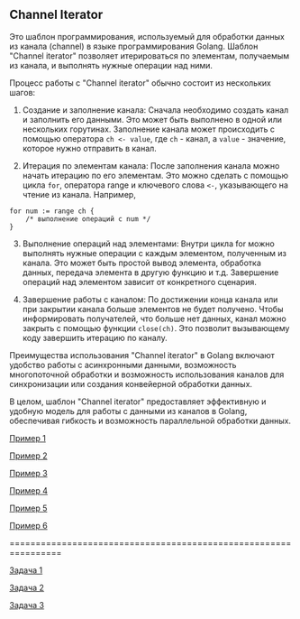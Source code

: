 ## Channel Iterator

Это шаблон программирования, используемый для обработки данных из канала (channel) в языке программирования Golang.
Шаблон "Channel iterator" позволяет итерироваться по элементам, получаемым из канала, и выполнять нужные операции над ними.

Процесс работы с "Channel iterator" обычно состоит из нескольких шагов:

1. Создание и заполнение канала: Сначала необходимо создать канал и заполнить его данными. Это может быть выполнено в одной или нескольких горутинах. Заполнение канала может происходить с помощью оператора `ch <- value`, где `ch` - канал, а `value` - значение, которое нужно отправить в канал.

2. Итерация по элементам канала: После заполнения канала можно начать итерацию по его элементам. Это можно сделать с помощью цикла `for`, оператора range и ключевого слова `<-`, указывающего на чтение из канала. Например, 
```
for num := range ch {
    /* выполнение операций с num */ 
}
```

3. Выполнение операций над элементами: Внутри цикла for можно выполнять нужные операции с каждым элементом, полученным из канала. Это может быть простой вывод элемента, обработка данных, передача элемента в другую функцию и т.д. Завершение операций над элементом зависит от конкретного сценария.

4. Завершение работы с каналом: По достижении конца канала или при закрытии канала больше элементов не будет получено. Чтобы информировать получателей, что больше нет данных, канал можно закрыть с помощью функции `close(ch)`. Это позволит вызывающему коду завершить итерацию по каналу.

Преимущества использования "Channel iterator" в Golang включают удобство работы с асинхронными данными, возможность многопоточной обработки и возможность использования каналов для синхронизации или создания конвейерной обработки данных.

В целом, шаблон "Channel iterator" предоставляет эффективную и удобную модель для работы с данными из каналов в Golang, обеспечивая гибкость и возможность параллельной обработки данных.

[Пример 1](https://github.com/patyukin/notes/tree/master/golang/concurency/templates/ci/ex1)

[Пример 2](https://github.com/patyukin/notes/tree/master/golang/concurency/templates/ci/ex2)

[Пример 3](https://github.com/patyukin/notes/tree/master/golang/concurency/templates/ci/ex3)

[Пример 4](https://github.com/patyukin/notes/tree/master/golang/concurency/templates/ci/ex4)

[Пример 5](https://github.com/patyukin/notes/tree/master/golang/concurency/templates/ci/ex5)

[Пример 6](https://github.com/patyukin/notes/tree/master/golang/concurency/templates/ci/ex6)

================================================================

[Задача 1](https://github.com/patyukin/notes/tree/master/golang/concurency/templates/ci/t1)

[Задача 2](https://github.com/patyukin/notes/tree/master/golang/concurency/templates/ci/t2)

[Задача 3](https://github.com/patyukin/notes/tree/master/golang/concurency/templates/ci/t3)
